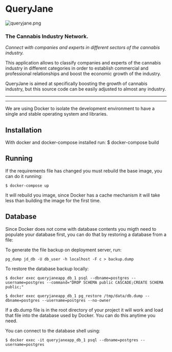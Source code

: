 # QueryJane

![queryjane.png](https://steemitimages.com/DQmcXpCUp5m2m2VKGXq3quvjMsAyDJVE6CNmFZ4qdB94KH8/queryjane.png)


### The Cannabis Industry Network.

*Connect with companies and experts in different sectors of the cannabis industry.*


This application allows to classify companies and experts of the cannabis industry in different categories in order to establish commercial and professional relationships and boost the economic growth of the industry.

QueryJane is aimed at specifically boosting the growth of cannabis industry, but this source code can be easily adjusted to almost any industry.


***
***

We are using Docker to isolate the development environment to have a single
and stable operating system and libraries.

## Installation

With docker and docker-compose installed run:
    $ docker-compose build

## Running

If the requirements file has changed you must rebuild the base image, you can do
it running:

    $ docker-compose up

It will rebuild you image, since Docker has a cache mechanism it will take
less than building the image for the first time.


## Database

Since Docker does not come with database contents you migth need to populate
your database first, you can do that by restoring a database from a file:

To generate the file backup on deployment server, run:
    
    pg_dump jd_db -U db_user -h localhost -F c > backup.dump

To restore the database backup locally:

    $ docker exec queryjaneapp_db_1 psql --dbname=postgres --username=postgres --command="DROP SCHEMA public CASCADE;CREATE SCHEMA public;"

    $ docker exec queryjaneapp_db_1 pg_restore /tmp/data/db.dump --dbname=postgres --username=postgres --no-owner

If a db.dump file is in the root directory of your project it will work and load
that file into the database used by Docker. You can do this anytime you need.

You can connect to the database shell using:

    $ docker exec -it queryjaneapp_db_1 psql --dbname=postgres --username=postgres

